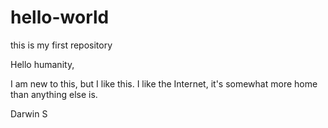 # hello-world
this is my first repository

Hello humanity,

I am new to this, but I like this. I like the Internet, it's somewhat more home than anything else is.

Darwin S
